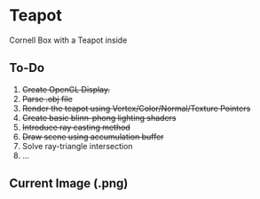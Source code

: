 # Teapot
Cornell Box with a Teapot inside

## To-Do
1. ~~Create OpenGL Display.~~
2. ~~Parse .obj file~~
3. ~~Render the teapot using Vertex/Color/Normal/Texture Pointers~~
4. ~~Create basic blinn-phong lighting shaders~~
5. ~~Introduce ray casting method~~
6. ~~Draw scene using accumulation buffer~~
7. Solve ray-triangle intersection
8. ...

## Current Image (.png)
